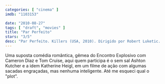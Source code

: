 ```yaml
---
categories: [ "cinema" ]
imdb: "1103153"

date: "2010-08-27"
tags: [ "draft", "movies" ]
title: "Par Perfeito"
stars: "3/5"
desc: "Par Perfeito. Killers (USA, 2010). Dirigido por Robert Luketic. Escrito por Bob DeRosa, Ted Griffin, Bob DeRosa. Com Ashton Kutcher, Katherine Heigl, Tom Selleck, Catherine O'Hara, Katheryn Winnick, Kevin Sussman, Lisa Ann Walter, Casey Wilson, Rob Riggle."
---
```

Uma suposta comédia romântica, gêmea do Encontro Explosivo com Cameron Diaz e Tom Cruise, aqui quem participa é o sem sal Ashton Kutcher e a idem Katherine Heigl, em um filme de ação com algumas sacadas engraçadas, mas nenhuma inteligente. Até me esqueci qual o "plot".
